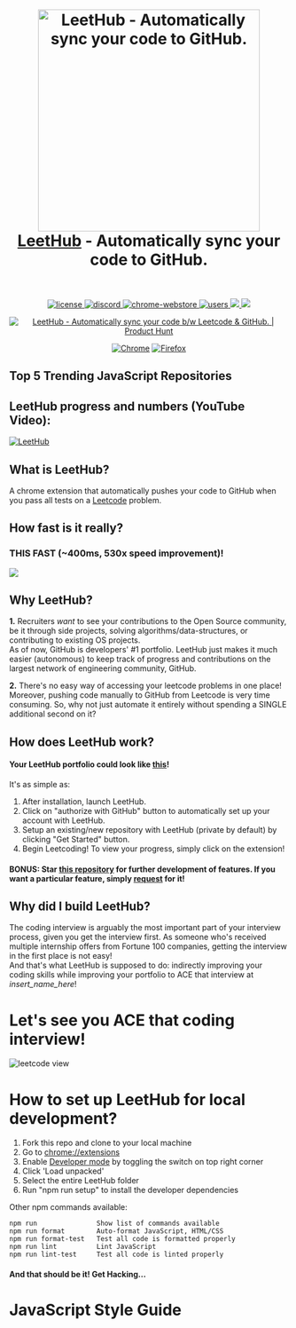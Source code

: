 <h1 align="center">
  <a href="https://standardjs.com"><img src="assets/octocode.png" alt="LeetHub - Automatically sync your code to GitHub." width="400"></a>
  <br>
  <a href="https://chrome.google.com/webstore/detail/leethub/aciombdipochlnkbpcbgdpjffcfdbggi">LeetHub</a> - Automatically sync your code to GitHub.
  <br>
  <br>
</h1>

<p align="center">
  <a href="https://github.com/QasimWani/LeetHub/blob/main/LICENSE">
    <img src="https://img.shields.io/badge/license-MIT-blue.svg" alt="license"/>
  </a>
  <a href="https://discord.gg/anXT9vErxu">
    <img src="https://img.shields.io/discord/781373810251137074" alt="discord">
  </a>
  <a href="https://chrome.google.com/webstore/detail/leethub/aciombdipochlnkbpcbgdpjffcfdbggi">
    <img src="https://img.shields.io/chrome-web-store/v/aciombdipochlnkbpcbgdpjffcfdbggi.svg" alt="chrome-webstore"/>
  </a>
  <a href="https://chrome.google.com/webstore/detail/leethub/aciombdipochlnkbpcbgdpjffcfdbggi">
    <img src="https://img.shields.io/chrome-web-store/d/aciombdipochlnkbpcbgdpjffcfdbggi.svg" alt="users">
  </a>
  <a href="https://github.com/QasimWani/LeetHub/graphs/contributors" alt="Contributors">
    <img src="https://img.shields.io/github/contributors/QasimWani/LeetHub" />
  </a>
  <a href="https://twitter.com/intent/tweet?text=LeetHub%20-%20Automatically%20sync%20your%20code%20to%20GitHub%20after%20solving%20any%20leetcode%20problems!&url=https://github.com/QasimWani/LeetHub&hashtags=javascript,github,leetcode,coding,interview,chrome">
    <img src="https://img.shields.io/twitter/url/http/shields.io.svg?style=social">
  </a>
</p>

<div align="center">
  <a href="https://www.producthunt.com/posts/leethub?utm_source=badge-featured&utm_medium=badge&utm_souce=badge-leethub" target="_blank">
    <img src="https://api.producthunt.com/widgets/embed-image/v1/featured.svg?post_id=275757&theme=light" alt="LeetHub - Automatically sync your code b/w Leetcode & GitHub. | Product Hunt" />
  </a>

  [![Chrome](https://user-images.githubusercontent.com/53124886/111952712-34f12300-8aee-11eb-9fdd-ad579a1eb235.png)](https://chrome.google.com/webstore/detail/leethub/aciombdipochlnkbpcbgdpjffcfdbggi) [![Firefox](https://user-images.githubusercontent.com/53124886/126341427-4a4e57aa-767a-467e-83d2-b31fa3564441.png)](https://addons.mozilla.org/en-US/firefox/addon/leethub/)
</div>



## Top 5 Trending JavaScript Repositories


## LeetHub progress and numbers (YouTube Video):
[![LeetHub](https://user-images.githubusercontent.com/43754306/165053510-a757c95e-c3bc-49d5-995c-7a52368abd37.png)](https://www.youtube.com/watch?v=o33PIjqlOgw "LeetHub saves lives!")

## What is LeetHub?
<p>A chrome extension that automatically pushes your code to GitHub when you pass all tests on a <a href="http://leetcode.com/">Leetcode</a> problem. </p>


## How fast is it really?
### THIS FAST (~400ms, 530x speed improvement)!

![](assets/extension/output.gif)

## Why LeetHub?
<p> <strong>1.</strong> Recruiters <em>want</em> to see your contributions to the Open Source community, be it through side projects, solving algorithms/data-structures, or contributing to existing OS projects.<br>
As of now, GitHub is developers' #1 portfolio. LeetHub just makes it much easier (autonomous) to keep track of progress and contributions on the largest network of engineering community, GitHub.</p>

<p> <strong>2.</strong> There's no easy way of accessing your leetcode problems in one place! <br>
Moreover, pushing code manually to GitHub from Leetcode is very time consuming. So, why not just automate it entirely without spending a SINGLE additional second on it? </p>

## How does LeetHub work?     

<h4> Your LeetHub portfolio could look like <a href="https://github.com/tanyarajhans/LeetCode"> this</a>!  </h4>
<p>It's as simple as:</p>
<ol>
  <li>After installation, launch LeetHub.</li>
  <li>Click on "authorize with GitHub" button to automatically set up your account with LeetHub.</li>
  <li>Setup an existing/new repository with LeetHub (private by default) by clicking "Get Started" button.</li>
  <li>Begin Leetcoding! To view your progress, simply click on the extension!</li>
</ol>


#### BONUS: Star [this repository](https://github.com/QasimWani/LeetHub) for further development of features. If you want a particular feature, simply [request](https://github.com/QasimWani/LeetHub/labels/feature) for it!


## Why did I build LeetHub?
<p>
The coding interview is arguably the most important part of your interview process, given you get the interview first. As someone who's received multiple internship offers from Fortune 100 companies, getting the interview in the first place is not easy!<br>
And that's what LeetHub is supposed to do: indirectly improving your coding skills while improving your portfolio to ACE that interview at <em>insert_name_here</em>!
</p>

# Let's see you ACE that coding interview!


![leetcode view](assets/extension/leetcode.png)


# How to set up LeetHub for local development?

<ol>
  <li>Fork this repo and clone to your local machine</li>
  <li>Go to <a href="chrome://extensions">chrome://extensions</a> </li>
  <li>Enable <a href="https://www.mstoic.com/enable-developer-mode-in-chrome/">Developer mode</a> by toggling the switch on top right corner</li>
  <li>Click 'Load unpacked'</li>
  <li>Select the entire LeetHub folder</li>
  <li>Run "npm run setup" to install the developer dependencies</li>
</ol>

Other npm commands available:

```
npm run               Show list of commands available
npm run format        Auto-format JavaScript, HTML/CSS
npm run format-test   Test all code is formatted properly
npm run lint          Lint JavaScript
npm run lint-test     Test all code is linted properly
```

#### And that should be it! Get Hacking...

# JavaScript Style Guide